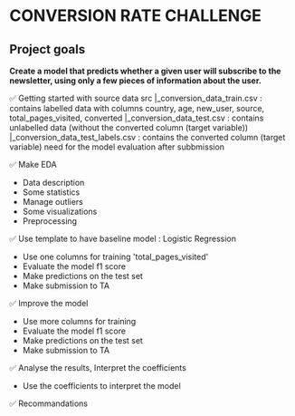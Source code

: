# CONVERSION RATE CHALLENGE

## Project goals
**Create a model that predicts whether a given user will subscribe to the newsletter, using only a few pieces of information about the user.**

✅ Getting started with source data
src
|_conversion_data_train.csv : contains labelled data with columns country, age, new_user, source, total_pages_visited, converted 
|_conversion_data_test.csv : contains unlabelled data (without the converted column (target variable))
|_conversion_data_test_labels.csv : contains the converted column (target variable) need for the model evaluation after subbmission

✅ Make EDA
* Data description
* Some statistics
* Manage outliers
* Some visualizations
* Preprocessing

✅ Use template to have baseline model : Logistic Regression
* Use one columns for training 'total_pages_visited'
* Evaluate the model f1 score
* Make predictions on the test set
* Make submission to TA

✅ Improve the model
* Use more columns for training
* Evaluate the model f1 score
* Make predictions on the test set
* Make submission to TA

✅ Analyse the results, Interpret the coefficients
* Use the coefficients to interpret the model

✅ Recommandations